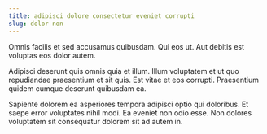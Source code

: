 ```yaml
---
title: adipisci dolore consectetur eveniet corrupti
slug: dolor non
---
```


Omnis facilis et sed accusamus quibusdam. Qui eos ut. Aut debitis est voluptas eos dolor autem.

Adipisci deserunt quis omnis quia et illum. Illum voluptatem et ut quo repudiandae praesentium et sit quis. Est vitae et eos corrupti. Praesentium quidem cumque deserunt quibusdam ea.

Sapiente dolorem ea asperiores tempora adipisci optio qui doloribus. Et saepe error voluptates nihil modi. Ea eveniet non odio esse. Non dolores voluptatem sit consequatur dolorem sit ad autem in.
